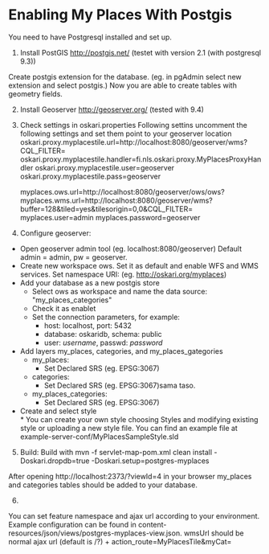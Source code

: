 # Enabling My Places With Postgis

You need to have Postgresql installed and set up.

1) Install PostGIS http://postgis.net/ (testet with version 2.1 (with postgresql 9.3))

Create postgis extension for the database. 
(eg. in pgAdmin select new extension and select postgis.)
Now you are able to create tables with geometry fields.

2) Install Geoserver http://geoserver.org/ (tested with 9.4)

3) Check settings in oskari.properties 
	Following settins uncomment the following settings and set them point to your geoserver location
	oskari.proxy.myplacestile.url=http://localhost:8080/geoserver/wms?CQL_FILTER=
	oskari.proxy.myplacestile.handler=fi.nls.oskari.proxy.MyPlacesProxyHandler 
	oskari.proxy.myplacestile.user=geoserver
	oskari.proxy.myplacestile.pass=geoserver

	myplaces.ows.url=http://localhost:8080/geoserver/ows/ows?
	myplaces.wms.url=http://localhost:8080/geoserver/wms?buffer=128&tiled=yes&tilesorigin=0,0&CQL_FILTER=
	myplaces.user=admin
	myplaces.password=geoserver


4) Configure geoserver: 
 * Open geoserver admin tool (eg. localhost:8080/geoserver) Default admin = admin,  pw = geoserver.
 * Create new workspace ows. Set it as default and enable WFS and WMS services. Set namespace URI: (eg. http://oskari.org/myplaces)
 * Add your database as a new postgis store
 	* Select ows as workspace and name the data source: "my_places_categories" 
 	* Check it as enablet
	* Set the connection parameters, for example: 
		* host: localhost, port: 5432
		* database: oskaridb, schema: public
		* user: *username*, passwd: *password* 
 * Add layers my_places, categories, and my_places_gategories
 	* my_places:
		* Set Declared SRS (eg. EPSG:3067)
	* categories:
		* Set Declared SRS (eg. EPSG:3067)sama taso.
	* my_places_categories:
		* Set Declared SRS (eg. EPSG:3067)
 * Create and select style		
 		* You can create your own style choosing Styles and modifying existing style or uploading a new style file. You can find an example file at example-server-conf/MyPlacesSampleStyle.sld


5) Build: 
Build with
 mvn -f servlet-map-pom.xml clean install -Doskari.dropdb=true -Doskari.setup=postgres-myplaces

After opening  http://localhost:2373/?viewId=4 in your browser my_places and categories tables should be added to your database.

6)
You can  set feature namespace and ajax url according to your environment. Example configuration can be found in content-resources/json/views/postgres-myplaces-view.json.
wmsUrl should be normal ajax url (default is /?) + action_route=MyPlacesTile&myCat=
